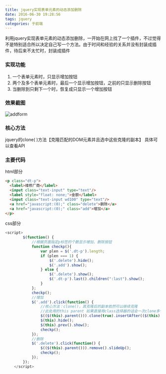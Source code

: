 ```yaml
---
title: jquery实现表单元素的动态添加删除
date: 2016-06-30 19:28:56
tags: jquery
categories: 于前端
---
```

利用jquery实现表单元素的动态添加删除，一开始在网上找了一个插件，不过觉得不是特别适合所以决定自己写一个方法。由于时间和经验的关系并没有封装成插件，待后来不太忙时，封装成插件
<!-- more -->
### 实现功能
 1. 一个表单元素时，只显示增加按钮
 2. 两个及多个表单元素时，最后一个显示增加按钮，之前的只显示删除按钮
 3. 当删除到只剩下一个时，恢复成只显示一个增加按钮

### 效果截图
![addform](/postimg/addform.png)
### 核心方法
jquery的clone( )方法【克隆匹配的DOM元素并且选中这些克隆的副本】
具体可以查看API
### 主要代码
html部分
``` html
<p class="dt-p">
  <label>维修厂商</label>
  <input class="text-input" type="text"/>
  <label style="float: none;">金额</label>
  <input class="text-input wd100" type="text"/>
  <a href="javascript:(0);" class="delete">删除</a>
  <a href="javascript:(0);" class="add">增加</a>
</p>﻿
```
css部分
``` javascript
<script>
        $(function() {
            //根据页面指定p标签的个数显示增加、删除按钮
            function checkp(){
                var plen = $('.dt-p').length;
                if (plen === 1) {
                    $('.delete').hide();
                    $('.add').show();
                } else {
                    $('.delete').show();
                    $('.dt-p').last().children(":last").show();
                }
            };
            checkp();
            //增加
            $('.add').click(function() {
                //核心方法：clone()，其克隆后的副本依然可以继续克隆
                //此处用的this parent 如果直接用class选择器的话会一次clone多个指定p标签
                $(($(this).parent())).clone(true).insertAfter(($(this).parent()));
                $(this).hide();
                $(this).prev().show();
                checkp();
            });
            //删除
            $('.delete').click(function() {
                $(($(this).parent())).remove().slideUp();
                checkp();
            });
        });
    </script>﻿
```
